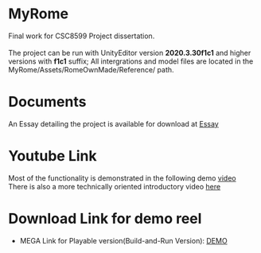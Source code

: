 # MyRome
Final work for CSC8599 Project dissertation.  
<br> The project can be run with UnityEditor version **2020.3.30f1c1** and higher versions with **f1c1** suffix;
All intergrations and model files are located in the MyRome/Assets/RomeOwnMade/Reference/ path.

# Documents
An Essay detailing the project is available for download at [Essay](https://github.com/Shanrui03/MyRome-UnityEditor2020.3.30f1c1/blob/main/210029394Rui%20Shan%20Dissertation.pdf)

# Youtube Link
Most of the functionality is demonstrated in the following demo [video](https://youtu.be/xUnqanETWmA)
<br>
There is also a more technically oriented introductory video [here](https://youtu.be/-ndr5yL76Ug)

# Download Link for demo reel
* MEGA Link for Playable version(Build-and-Run Version):
[DEMO](https://mega.nz/file/DuQnUDCI#nS5dvFs0cFgo0W8vAoo_urUNspxf-dfQU3JYBEoP4Vs)
